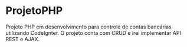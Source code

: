 # ProjetoPHP
Projeto PHP em desenvolvimento para controle de contas bancárias utilizando CodeIgnter. O projeto conta com CRUD e irei implementar API REST e AJAX.
